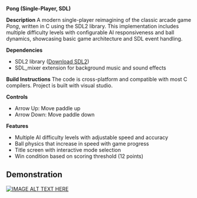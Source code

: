**Pong (Single-Player, SDL)**

**Description**
A modern single-player reimagining of the classic arcade game *Pong*, written in C using the SDL2 library. This implementation includes multiple difficulty levels with configurable AI responsiveness and ball dynamics, showcasing basic game architecture and SDL event handling.

**Dependencies**

* SDL2 library ([Download SDL2](https://github.com/libsdl-org/SDL/releases/tag/release-2.30.1))
* SDL\_mixer extension for background music and sound effects

**Build Instructions**
The code is cross-platform and compatible with most C compilers. Project is built with visual studio.

**Controls**

* Arrow Up: Move paddle up
* Arrow Down: Move paddle down

**Features**

* Multiple AI difficulty levels with adjustable speed and accuracy
* Ball physics that increase in speed with game progress
* Title screen with interactive mode selection
* Win condition based on scoring threshold (12 points)

## Demonstration

[![IMAGE ALT TEXT HERE](https://img.youtube.com/vi/S7dDnmHAeqk/0.jpg)](https://www.youtube.com/watch?v=S7dDnmHAeqk)
